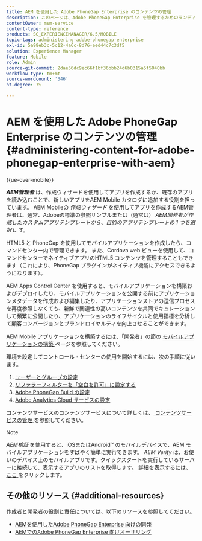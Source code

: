 ```yaml
---
title: AEM を使用した Adobe PhoneGap Enterprise のコンテンツの管理
description: このページは、Adobe PhoneGap Enterprise を管理するためのランディングページとして機能します。
contentOwner: msm-service
content-type: reference
products: SG_EXPERIENCEMANAGER/6.5/MOBILE
topic-tags: administering-adobe-phonegap-enterprise
exl-id: 5a98eb3c-5c12-4a6c-8d76-eed44c7c3df5
solution: Experience Manager
feature: Mobile
role: Admin
source-git-commit: 2dae56dc9ec66f1bf36bbb24d6b0315a5f5040bb
workflow-type: tm+mt
source-wordcount: '346'
ht-degree: 7%

---
```


# AEM を使用した Adobe PhoneGap Enterprise のコンテンツの管理 {#administering-content-for-adobe-phonegap-enterprise-with-aem}

{{ue-over-mobile}}

***AEM管理者*** は、作成ウィザードを使用してアプリを作成するか、既存のアプリを読み込むことで、新しいアプリをAEM Mobile カタログに追加する役割を担っています。 AEM Mobileの *作成ウィザード* を使用してアプリを作成するAEM管理者は、通常、Adobeの標準の参照サンプルまたは（通常は） *AEM開発者が作成したカスタムアプリテンプレートから、目的のアプリテンプレートの 1 つを選択し* す。

HTML5 と PhoneGap を使用してモバイルアプリケーションを作成したら、コマンドセンター内で管理できます。 また、Cordova web ビューを使用して、コマンドセンターでネイティブアプリのHTML5 コンテンツを管理することもできます（これにより、PhoneGap プラグインがネイティブ機能にアクセスできるようになります）。

AEM Apps Control Center を使用すると、モバイルアプリケーションを構築およびデプロイしたり、モバイルアプリケーションを公開する前にアプリケーションメタデータを作成および編集したり、アプリケーションストアの送信プロセスを再度参照しなくても、新鮮で関連性の高いコンテンツを共同でキュレーションして頻繁に公開したり、アプリケーションのライフサイクルと使用指標を分析して顧客コンバージョンとブランドロイヤルティを向上させることができます。

AEM Mobile アプリケーションを構築するには、「開発者」の節の [ モバイルアプリケーションの構築 ](/help/mobile/building-app-mobile-phonegap.md) ページを参照してください。

環境を設定してコントロール・センターの使用を開始するには、次の手順に従います。

1. [ユーザーとグループの設定](/help/mobile/configure-users-groups.md)
1. [リファラーフィルターを「空白を許可」に設定する](/help/mobile/setting-referrer-filter-empty.md)
1. [Adobe PhoneGap Build の設定](/help/mobile/configure-phonegap-build-cloud.md)
1. [Adobe Analytics Cloud サービスの設定](/help/mobile/configure-adobe-mobile-cloud-service.md)

コンテンツサービスのコンテンツサービスについて詳しくは、[ コンテンツサービスの管理 ](/help/mobile/developing-content-services.md) を参照してください。

>[!NOTE]
>
>*AEM検証* を使用すると、iOSまたはAndroid™ のモバイルデバイスで、AEM モバイルアプリケーションをすばやく簡単に実行できます。 *AEM Verify* は、お使いのデバイス上のモバイルアプリです。クイックスタートを実行しているサーバーに接続して、表示するアプリのリストを取得します。 詳細を表示するには、[ ここ ](/help/mobile/phonegap-mobile-quickstart.md) をクリックします。

## その他のリソース {#additional-resources}

作成者と開発者の役割と責任については、以下のリソースを参照してください。

* [AEMを使用したAdobe PhoneGap Enterprise 向けの開発](/help/mobile/developing-in-phonegap.md)
* [AEMでのAdobe PhoneGap Enterprise 向けオーサリング](/help/mobile/phonegap.md)

